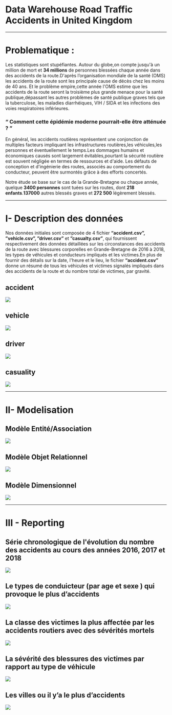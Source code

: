 # Data Warehouse Road Traffic Accidents in United Kingdom
---

# Problematique :

Les statistiques sont stupéfiantes. Autour du globe,on compte jusqu'à un million de mort et **34 millions** de personnes blessées chaque année dans des accidents de la route.D'après l’organisation mondiale de la santé (OMS) les accidents de la route sont les principale cause de décès chez les moins de 40 ans. Et le problème empire,cette année l'OMS estime que les accidents de la route seront la troisième plus grande menace pour la santé publique,dépassant les autres problèmes de santé publique graves tels que la tuberculose, les maladies diarrhéiques, VIH / SIDA et les infections des voies respiratoires inférieures.

### “ Comment cette épidémie moderne pourrait-elle être atténuée ? ”

En général, les accidents routières représentent une conjonction de multiples facteurs impliquant
les infrastructures routières,les véhicules,les personnes et éventuellement le temps.Les
dommages humains et économiques causés sont largement évitables,pourtant la sécurité
routière est souvent négligée en termes de ressources et d'aide. Les défauts de conception et
d'ingénierie des routes, associés au comportement du conducteur, peuvent être surmontés grâce
à des efforts concertés.

Notre étude se base sur le cas de la Grande-Bretagne ou chaque année, quelque **3400 personnes**
sont tuées sur les routes, dont **218 enfants**.**137000** autres blessés graves et **272 500** légèrement
blessés.

---
# I- Description des données

Nos données initiales sont composée de 4 fichier **“accident.csv”, ”vehicle.csv”, ”driver.csv”**
et **”casualty.csv”**, qui fournissent respectivement des données détaillées sur les circonstances
des accidents de la route avec blessures corporelles en Grande-Bretagne de 2016 à 2018, les
types de véhicules et conducteurs impliqués et les victimes.En plus de fournir des détails sur la
date, l'heure et le lieu, le fichier **“accident.csv”** donne un résumé de tous les véhicules et
victimes signalés impliqués dans des accidents de la route et du nombre total de victimes, par
gravité.



## accident
![](images/Capture%20d’écran%202021-01-21%20à%2017.45.28.png)

## vehicle
![](images/Capture%20d%E2%80%99e%CC%81cran%202021-01-21%20a%CC%80%2017.44.04.png)

## driver
![](images/Capture%20d%E2%80%99e%CC%81cran%202021-01-21%20a%CC%80%2017.45.09.png)

## casuality
![](images/Capture%20d%E2%80%99e%CC%81cran%202021-01-21%20a%CC%80%2017.44.50.png)


---
# II- Modelisation

## Modèle Entité/Association 
![](images/model%20entite%20relationnel.png)


## Modèle Objet Relationnel 
![](images/modele%20objet%20relationnel.png)

## Modèle Dimensionnel 
![](images/modele%20dimensionnel.png)


---
# III - Reporting

## Série chronologique de l'évolution du nombre des accidents au cours des années 2016, 2017 et 2018 
![](images/accident%20par%20annee.png)

## Le types de conduicteur (par age et sexe ) qui provoque le plus d’accidents 
![](images/accident%20par%20age.png)

##  La classe des victimes la plus affectée par les accidents routiers avec des sévérités  mortels
![](images/accident%20par%20classe.png)

## La sévérité des blessures des victimes par rapport au type de véhicule
![](images/severite%20par%20vehicule.png)

## Les villes ou il y’a le plus d’accidents
![](images/accident%20par%20ville.png)









